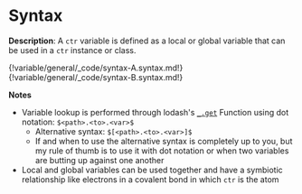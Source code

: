 # Syntax

__Description__: A `ctr` variable is defined as a local or global variable that can be used in a `ctr` instance or class.

{!variable/general/_code/syntax-A.syntax.md!}
{!variable/general/_code/syntax-B.syntax.md!}

__Notes__

+ Variable lookup is performed through lodash's [`_.get`](https://lodash.com/docs/4.17.2#get) Function using dot notation: `$<path>.<to>.<var>$`
    - Alternative syntax: `$[<path>.<to>.<var>]$`
    - If and when to use the alternative syntax is completely up to you, but my rule of thumb is to use it with dot notation or when two variables are butting up against one another
+ Local and global variables can be used together and have a symbiotic relationship like electrons in a covalent bond in which `ctr` is the atom

<div class="cf"></div>
<div class="end"></div>

